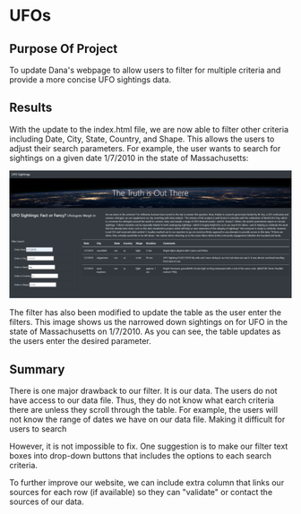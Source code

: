 # UFOs

## Purpose Of Project
To update Dana's webpage to allow users to filter for multiple criteria and provide a more concise UFO sightings data.

## Results
With the update to the index.html file, we are now able to filter other criteria including Date, City, State, Country, and Shape. This allows the users to adjust their search parameters. For example, the user wants to search for sightings on a given date 1/7/2010 in the state of Massachusetts:

![](static/images/image_1.PNG)

The filter has also been modified to update the table as the user enter the filters. This image shows us the narrowed down sightings on for UFO in the state of Massachusetts on 1/7/2010. As you can see, the table updates as the users enter the desired parameter.


## Summary
There is one major drawback to our filter. It is our data. The users do not have access to our data file. Thus, they do not know what earch criteria there are unless they scroll through the table. For example, the users will not know the range of dates we have on our data file. Making it difficult for users to search

However, it is not impossible to fix. One suggestion is to make our filter text boxes into drop-down buttons that includes the options to each search criteria.

To further improve our website, we can include extra column that links our sources for each row (if available) so they can "validate" or contact the sources of our data.



